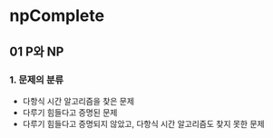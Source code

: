 # npComplete

## 01 P와 NP

### 1. 문제의 분류

-   다항식 시간 알고리즘을 찾은 문제
-   다루기 힘들다고 증명된 문제
-   다루기 힘들다고 증명되지 않았고, 다항식 시간 알고리즘도 찾지 못한 문제

